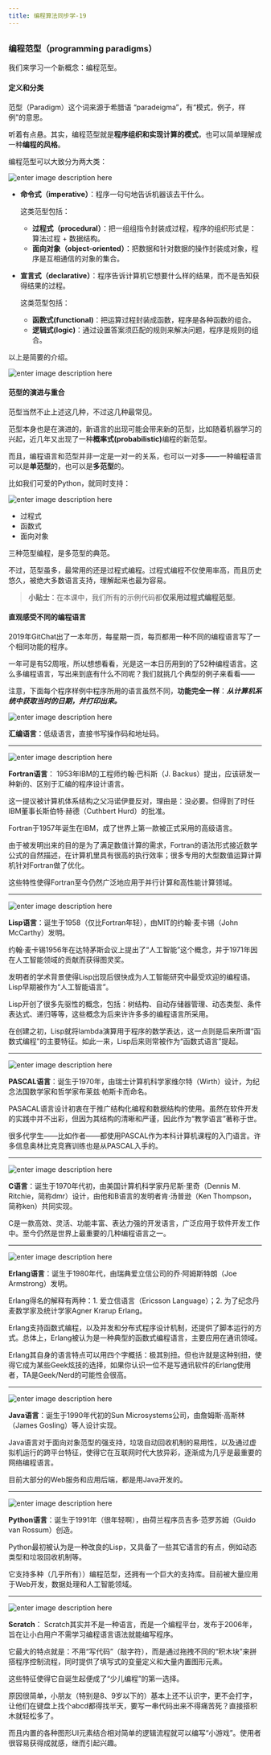 ```yaml
---
title: 编程算法同步学-19
---
```

<article id="topicContainer" class="column_content"><h2 class="topic_title"></h2><div><h3 id="programmingparadigms">编程范型（programming paradigms）</h3>
<p>我们来学习一个新概念：编程范型。</p>
<h4 id="">定义和分类</h4>
<p>范型（Paradigm）这个词来源于希腊语 “paradeigma”，有“模式，例子，样例”的意思。</p>
<p>听着有点悬。其实，编程范型就是<strong>程序组织和实现计算的模式</strong>，也可以简单理解成一种<strong>编程的风格</strong>。</p>
<p>编程范型可以大致分为两大类：</p>
<p><img src="https://images.gitbook.cn/5ae08000-8b69-11e9-abd4-3359f30b3591" alt="enter image description here" /></p>
<ul>
<li><p><strong>命令式（imperative）</strong>：程序一句句地告诉机器该去干什么。</p>
<p>这类范型包括：</p>
<ul>
<li><strong>过程式（procedural）</strong>：把一组组指令封装成过程，程序的组织形式是：算法过程 + 数据结构。</li>
<li><strong>面向对象（object-oriented）</strong>：把数据和针对数据的操作封装成对象，程序是互相通信的对象的集合。</li></ul></li>
<li><p><strong>宣言式（declarative）</strong>：程序告诉计算机它想要什么样的结果，而不是告知获得结果的过程。</p>
<p>这类范型包括：</p>
<ul>
<li><strong>函数式(functional)</strong>：把运算过程封装成函数，程序是各种函数的组合。</li>
<li><strong>逻辑式(logic)</strong>：通过设置答案须匹配的规则来解决问题，程序是规则的组合。</li></ul></li>
</ul>
<p>以上是简要的介绍。</p>
<p><img src="https://images.gitbook.cn/6a61ebe0-8b69-11e9-b38f-03c8201e19f7" alt="enter image description here" /></p>
<h4 id="-1">范型的演进与重合</h4>
<p>范型当然不止上述这几种，不过这几种最常见。</p>
<p>范型本身也是在演进的，新语言的出现可能会带来新的范型，比如随着机器学习的兴起，近几年又出现了一种<strong>概率式(probabilistic)</strong>编程的新范型。</p>
<p>而且，编程语言和范型并非一定是一对一的关系，也可以一对多——一种编程语言可以是<strong>单范型</strong>的，也可以是<strong>多范型</strong>的。</p>
<p>比如我们可爱的Python，就同时支持：</p>
<p><img src="https://images.gitbook.cn/2556f1c0-8b6a-11e9-abd4-3359f30b3591" alt="enter image description here" /></p>
<ul>
<li>过程式</li>
<li>函数式</li>
<li>面向对象</li>
</ul>
<p>三种范型编程，是多范型的典范。</p>
<p>不过，范型虽多，最常用的还是过程式编程。过程式编程不仅使用率高，而且历史悠久，被绝大多数语言支持，理解起来也最为容易。</p>
<blockquote>
  <p><strong>小贴士</strong>：在本课中，我们所有的示例代码都<strong>仅采用过程式编程范型</strong>。</p>
</blockquote>
<h4 id="-2">直观感受不同的编程语言</h4>
<p>2019年GitChat出了一本年历，每星期一页，每页都用一种不同的编程语言写了一个相同功能的程序。</p>
<p>一年可是有52周哦，所以想想看看，光是这一本日历用到的了52种编程语言。这么多编程语言，写出来到底有什么不同呢？我们就挑几个典型的例子来看看——</p>
<p>注意，下面每个程序样例中程序所用的语言虽然不同，<strong>功能完全一样</strong>：<strong><em>从计算机系统中获取当时的日期，并打印出来。</em></strong></p>
<p><img src="https://images.gitbook.cn/c5243c30-8b33-11e9-b38f-03c8201e19f7" alt="enter image description here" /></p>
<p><strong>汇编语言</strong>：低级语言，直接书写操作码和地址码。</p>
<hr />
<p><img src="https://images.gitbook.cn/da53aaa0-8b33-11e9-abd4-3359f30b3591" alt="enter image description here" /></p>
<p><strong>Fortran语言</strong>： 1953年IBM的工程师约翰·巴科斯（J. Backus）提出，应该研发一种新的、区别于汇编的程序设计语言。</p>
<p>这一提议被计算机体系结构之父冯诺伊曼反对，理由是：没必要。但得到了时任IBM董事长斯伯特·赫德（Cuthbert Hurd）的批准。</p>
<p>Fortran于1957年诞生在IBM，成了世界上第一款被正式采用的高级语言。</p>
<p>由于被发明出来的目的是为了满足数值计算的需求，Fortran的语法形式接近数学公式的自然描述，在计算机里具有很高的执行效率；很多专用的大型数值运算计算机针对Fortran做了优化。</p>
<p>这些特性使得Fortran至今仍然广泛地应用于并行计算和高性能计算领域。</p>
<hr />
<p><img src="https://images.gitbook.cn/e953b180-8b33-11e9-b5ce-69c389c366b3" alt="enter image description here" /></p>
<p><strong>Lisp语言</strong>：诞生于1958（仅比Fortran年轻），由MIT的约翰·麦卡锡（John McCarthy）发明。</p>
<p>约翰·麦卡锡1956年在达特茅斯会议上提出了“人工智能”这个概念，并于1971年因在人工智能领域的贡献而获得图灵奖。</p>
<p>发明者的学术背景使得Lisp出现后很快成为人工智能研究中最受欢迎的编程语。Lisp早期被作为“人工智能语言”。</p>
<p>Lisp开创了很多先驱性的概念，包括：树结构、自动存储器管理、动态类型、条件表达式、递归等等，这些概念为后来许许多多的编程语言所采用。</p>
<p>在创建之初，Lisp就将lambda演算用于程序的数学表达，这一点则是后来所谓“函数式编程”的主要特征。如此一来，Lisp后来则常被作为“函数式语言”提起。</p>
<hr />
<p><img src="https://images.gitbook.cn/0216c370-8b33-11e9-b38f-03c8201e19f7" alt="enter image description here" /></p>
<p><strong>PASCAL语言</strong>：诞生于1970年，由瑞士计算机科学家维尔特（Wirth）设计，为纪念法国数学家和哲学家布莱兹·帕斯卡而命名。</p>
<p>PASACAL语言设计初衷在于推广结构化编程和数据结构的使用。虽然在软件开发的实践中并不出彩，但因为其结构的清晰和严谨，因此作为“教学语言”著称于世。</p>
<p>很多代学生——比如作者——都使用PASCAL作为本科计算机课程的入门语言。许多信息奥林比克竞赛训练也是从PASCAL入手的。</p>
<hr />
<p><img src="https://images.gitbook.cn/193dedc0-8b34-11e9-b5ce-69c389c366b3" alt="enter image description here" /></p>
<p><strong>C语言</strong>：诞生于1970年代初，由美国计算机科学家丹尼斯·里奇（Dennis M. Ritchie，简称dmr）设计，由他和B语言的发明者肯·汤普逊（Ken Thompson，简称ken）共同实现。</p>
<p>C是一款高效、灵活、功能丰富、表达力强的开发语言，广泛应用于软件开发工作中。至今仍然是世界上最重要的几种编程语言之一。</p>
<hr />
<p><img src="https://images.gitbook.cn/2439d180-8b34-11e9-abd4-3359f30b3591" alt="enter image description here" /></p>
<p><strong>Erlang语言</strong>：诞生于1980年代，由瑞典爱立信公司的乔·阿姆斯特朗（Joe Armstrong）发明。</p>
<p>Erlang得名的解释有两种：1. 爱立信语言（Ericsson Language）；2. 为了纪念丹麦数学家及统计学家Agner Krarup Erlang。</p>
<p>Erlang支持函数式编程，以及并发和分布式程序设计机制，还提供了脚本运行的方式。总体上，Erlang被认为是一种典型的函数式编程语言，主要应用在通讯领域。</p>
<p>Erlang其自身的语言特点可以用四个字概括：极其别扭。但也许就是这种别扭，使得它成为某些Geek炫技的选择，如果你认识一位不是写通讯软件的Erlang使用者，TA是Geek/Nerd的可能性会很高。</p>
<hr />
<p><img src="https://images.gitbook.cn/341bfb00-8b34-11e9-b5ce-69c389c366b3" alt="enter image description here" /></p>
<p><strong>Java语言</strong>：诞生于1990年代初的Sun Microsystems公司，由詹姆斯·高斯林（James Gosling）等人设计实现。</p>
<p>Java语言对于面向对象范型的强支持，垃圾自动回收机制的易用性，以及通过虚拟机运行的跨平台特征，使得它在互联网时代大放异彩，逐渐成为几乎是最重要的网络编程语言。</p>
<p>目前大部分的Web服务和应用后端，都是用Java开发的。</p>
<hr />
<p><img src="https://images.gitbook.cn/3c93a4e0-8b34-11e9-abd4-3359f30b3591" alt="enter image description here" /></p>
<p><strong>Python语言</strong>：诞生于1991年（很年轻啊），由荷兰程序员吉多·范罗苏姆（Guido van Rossum）创造。</p>
<p>Python最初被认为是一种改良的Lisp，又具备了一些其它语言的有点，例如动态类型和垃圾回收机制等。</p>
<p>它支持多种（几乎所有））编程范型，还拥有一个巨大的支持库。目前被大量应用于Web开发，数据处理和人工智能领域。</p>
<hr />
<p><img src="https://images.gitbook.cn/488affa0-8b34-11e9-b38f-03c8201e19f7" alt="enter image description here" /></p>
<p><strong>Scratch</strong>： Scratch其实并不是一种语言，而是一个编程平台，发布于2006年，旨在让小白用户不需学习编程语言语法就能编写程序。</p>
<p>它最大的特点就是：不用“写代码”（敲字符），而是通过拖拽不同的“积木块”来拼搭程序控制流程，同时提供了填写式的变量定义和大量内置图形元素。</p>
<p>这些特征使得它自诞生起便成了“少儿编程”的第一选择。</p>
<p>原因很简单，小朋友（特别是8、9岁以下的）基本上还不认识字，更不会打字，让他们在键盘上找个abcd都得找半天，要写一串代码出来不得痛苦死？直接搭积木就轻松多了。</p>
<p>而且内置的各种图形UI元素结合相对简单的逻辑流程就可以编写“小游戏”。使用者很容易获得成就感，继而引起兴趣。</p></div></article>